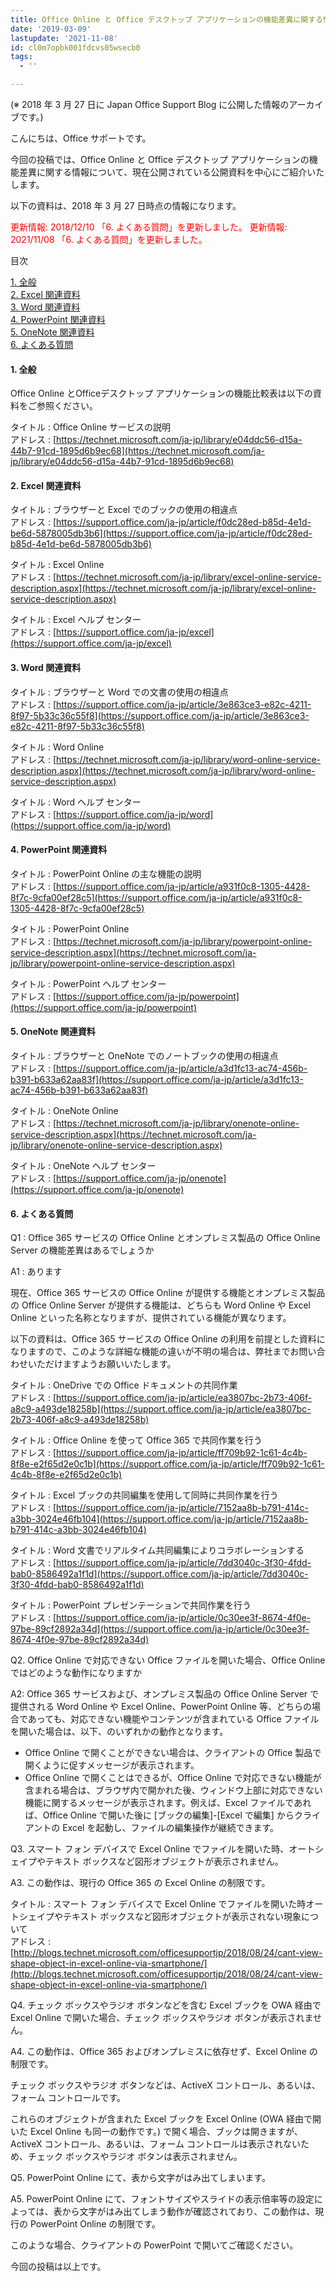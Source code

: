 ```yaml
---
title: Office Online と Office デスクトップ アプリケーションの機能差異に関する情報
date: '2019-03-09'
lastupdate: '2021-11-08'
id: cl0m7opbk001fdcvs05wsecb0
tags:
  - ''

---
```


(※ 2018 年 3 月 27 日に Japan Office Support Blog に公開した情報のアーカイブです。)

こんにちは、Office サポートです。

  

今回の投稿では、Office Online と Office デスクトップ アプリケーションの機能差異に関する情報について、現在公開されている公開資料を中心にご紹介いたします。

  

以下の資料は、2018 年 3 月 27 日時点の情報になります。

  

<span style="color:#ff0000">更新情報: 2018/12/10 「6. よくある質問」を更新しました。</span>
<span style="color:#ff0000">更新情報: 2021/11/08 「6. よくある質問」を更新しました。</span>

  

  

目次  
  
[1\. 全般](#1-全般)  
[2\. Excel 関連資料](#2-Excel-関連資料)  
[3\. Word 関連資料](#3-Word-関連資料)  
[4\. PowerPoint 関連資料](#4-PowerPoint-関連資料)  
[5\. OneNote 関連資料](#5-OneNote-関連資料)  
[6\. よくある質問](#6-よくある質問)

  

  

#### **1\. 全般**

  

Office Online とOfficeデスクトップ アプリケーションの機能比較表は以下の資料をご参照ください。

  

タイトル : Office Online サービスの説明  
アドレス : [https://technet.microsoft.com/ja-jp/library/e04ddc56-d15a-44b7-91cd-1895d6b9ec68](https://technet.microsoft.com/ja-jp/library/e04ddc56-d15a-44b7-91cd-1895d6b9ec68)

  

  

#### **2\. Excel 関連資料**

  

タイトル : ブラウザーと Excel でのブックの使用の相違点  
アドレス : [https://support.office.com/ja-jp/article/f0dc28ed-b85d-4e1d-be6d-5878005db3b6](https://support.office.com/ja-jp/article/f0dc28ed-b85d-4e1d-be6d-5878005db3b6)

  

タイトル : Excel Online  
アドレス : [https://technet.microsoft.com/ja-jp/library/excel-online-service-description.aspx](https://technet.microsoft.com/ja-jp/library/excel-online-service-description.aspx)

  

タイトル : Excel ヘルプ センター  
アドレス : [https://support.office.com/ja-jp/excel](https://support.office.com/ja-jp/excel)

  

  

#### **3\. Word 関連資料**

  

タイトル : ブラウザーと Word での文書の使用の相違点  
アドレス : [https://support.office.com/ja-jp/article/3e863ce3-e82c-4211-8f97-5b33c36c55f8](https://support.office.com/ja-jp/article/3e863ce3-e82c-4211-8f97-5b33c36c55f8)

  

タイトル : Word Online  
アドレス : [https://technet.microsoft.com/ja-jp/library/word-online-service-description.aspx](https://technet.microsoft.com/ja-jp/library/word-online-service-description.aspx)

  

タイトル : Word ヘルプ センター  
アドレス : [https://support.office.com/ja-jp/word](https://support.office.com/ja-jp/word)

  

  

#### **4\. PowerPoint 関連資料**

  

タイトル : PowerPoint Online の主な機能の説明  
アドレス : [https://support.office.com/ja-jp/article/a931f0c8-1305-4428-8f7c-9cfa00ef28c5](https://support.office.com/ja-jp/article/a931f0c8-1305-4428-8f7c-9cfa00ef28c5)

  

タイトル : PowerPoint Online  
アドレス : [https://technet.microsoft.com/ja-jp/library/powerpoint-online-service-description.aspx](https://technet.microsoft.com/ja-jp/library/powerpoint-online-service-description.aspx)

  

タイトル : PowerPoint ヘルプ センター  
アドレス : [https://support.office.com/ja-jp/powerpoint](https://support.office.com/ja-jp/powerpoint)

  

  

#### **5\. OneNote 関連資料**

  

タイトル : ブラウザーと OneNote でのノートブックの使用の相違点  
アドレス : [https://support.office.com/ja-jp/article/a3d1fc13-ac74-456b-b391-b633a62aa83f](https://support.office.com/ja-jp/article/a3d1fc13-ac74-456b-b391-b633a62aa83f)

  

タイトル : OneNote Online  
アドレス : [https://technet.microsoft.com/ja-jp/library/onenote-online-service-description.aspx](https://technet.microsoft.com/ja-jp/library/onenote-online-service-description.aspx)

  

タイトル : OneNote ヘルプ センター  
アドレス : [https://support.office.com/ja-jp/onenote](https://support.office.com/ja-jp/onenote)

  

  

#### **6\. よくある質問**

  

Q1 : Office 365 サービスの Office Online とオンプレミス製品の Office Online Server の機能差異はあるでしょうか

  

A1 : あります

  

現在、Office 365 サービスの Office Online が提供する機能とオンプレミス製品の Office Online Server が提供する機能は、どちらも Word Online や Excel Online といった名称となりますが、提供されている機能が異なります。

  

以下の資料は、Office 365 サービスの Office Online の利用を前提とした資料になりますので、このような詳細な機能の違いが不明の場合は、弊社までお問い合わせいただけますようお願いいたします。

  

タイトル : OneDrive での Office ドキュメントの共同作業  
アドレス : [https://support.office.com/ja-jp/article/ea3807bc-2b73-406f-a8c9-a493de18258b](https://support.office.com/ja-jp/article/ea3807bc-2b73-406f-a8c9-a493de18258b)

  

タイトル : Office Online を使って Office 365 で共同作業を行う  
アドレス : [https://support.office.com/ja-jp/article/ff709b92-1c61-4c4b-8f8e-e2f65d2e0c1b](https://support.office.com/ja-jp/article/ff709b92-1c61-4c4b-8f8e-e2f65d2e0c1b)

  

タイトル : Excel ブックの共同編集を使用して同時に共同作業を行う  
アドレス : [https://support.office.com/ja-jp/article/7152aa8b-b791-414c-a3bb-3024e46fb104](https://support.office.com/ja-jp/article/7152aa8b-b791-414c-a3bb-3024e46fb104)

  

タイトル : Word 文書でリアルタイム共同編集によりコラボレーションする  
アドレス : [https://support.office.com/ja-jp/article/7dd3040c-3f30-4fdd-bab0-8586492a1f1d](https://support.office.com/ja-jp/article/7dd3040c-3f30-4fdd-bab0-8586492a1f1d)

  

タイトル : PowerPoint プレゼンテーションで共同作業を行う  
アドレス : [https://support.office.com/ja-jp/article/0c30ee3f-8674-4f0e-97be-89cf2892a34d](https://support.office.com/ja-jp/article/0c30ee3f-8674-4f0e-97be-89cf2892a34d)

  

  

Q2. Office Online で対応できない Office ファイルを開いた場合、Office Online ではどのような動作になりますか

  

A2: Office 365 サービスおよび、オンプレミス製品の Office Online Server で提供される Word Online や Excel Online、PowerPoint Online 等、どちらの場合であっても、対応できない機能やコンテンツが含まれている Office ファイルを開いた場合は、以下、のいずれかの動作となります。

  

*   Office Online で開くことができない場合は、クライアントの Office 製品で開くように促すメッセージが表示されます。
*   Office Online で開くことはできるが、Office Online で対応できない機能が含まれる場合は、ブラウザ内で開かれた後、ウィンドウ上部に対応できない機能に関するメッセージが表示されます。例えば、Excel ファイルであれば、Office Online で開いた後に \[ブックの編集\]-\[Excel で編集\] からクライアントの Excel を起動し、ファイルの編集操作が継続できます。  
    

  

  

Q3. スマート フォン デバイスで Excel Online でファイルを開いた時、オートシェイプやテキスト ボックスなど図形オブジェクトが表示されません。

  

A3. この動作は、現行の Office 365 の Excel Online の制限です。

  

タイトル : スマート フォン デバイスで Excel Online でファイルを開いた時オートシェイプやテキスト ボックスなど図形オブジェクトが表示されない現象について  
アドレス : [http://blogs.technet.microsoft.com/officesupportjp/2018/08/24/cant-view-shape-object-in-excel-online-via-smartphone/](http://blogs.technet.microsoft.com/officesupportjp/2018/08/24/cant-view-shape-object-in-excel-online-via-smartphone/)

  

  

Q4. チェック ボックスやラジオ ボタンなどを含む Excel ブックを OWA 経由で Excel Online で開いた場合、チェック ボックスやラジオ ボタンが表示されません。

  

A4. この動作は、Office 365 およびオンプレミスに依存せず、Excel Online の制限です。  
  
チェック ボックスやラジオ ボタンなどは、ActiveX コントロール、あるいは、フォーム コントロールです。  
  
これらのオブジェクトが含まれた Excel ブックを Excel Online (OWA 経由で開いた Excel Online も同一の動作です。) で開く場合、ブックは開きますが、ActiveX コントロール、あるいは、フォーム コントロールは表示されないため、チェック ボックスやラジオ ボタンは表示されません。

  

Q5. PowerPoint Online にて、表から文字がはみ出てしまいます。


A5. PowerPoint Online にて、フォントサイズやスライドの表示倍率等の設定によっては、表から文字がはみ出てしまう動作が確認されており、この動作は、現行の PowerPoint Online の制限です。

このような場合、クライアントの PowerPoint で開いてご確認ください。


今回の投稿は以上です。